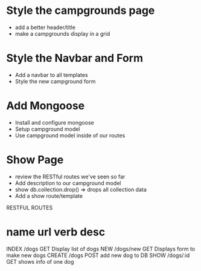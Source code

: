 # Style the campgrounds page
* add a better header/title
* make a campgrounds display in a grid

# Style the Navbar and Form
* Add a navbar to all templates
* Style the new campground form

# Add Mongoose
* Install and configure mongoose
* Setup campground model
* Use campground model inside of our routes

# Show Page
* review the RESTful routes we've seen so far
* Add description to our campground model
* show db.collection.drop() => drops all collection data
* Add a show route/template


RESTFUL ROUTES

name	url				verb			desc
===============================================
INDEX   /dogs  			 GET     		Display list of dogs
NEW		/dogs/new 		GET 			Displays form to make new dogs
CREATE  /dogs  			 POST			 add new dog to DB
SHOW	/dogs/:id    	GET				shows info of one dog